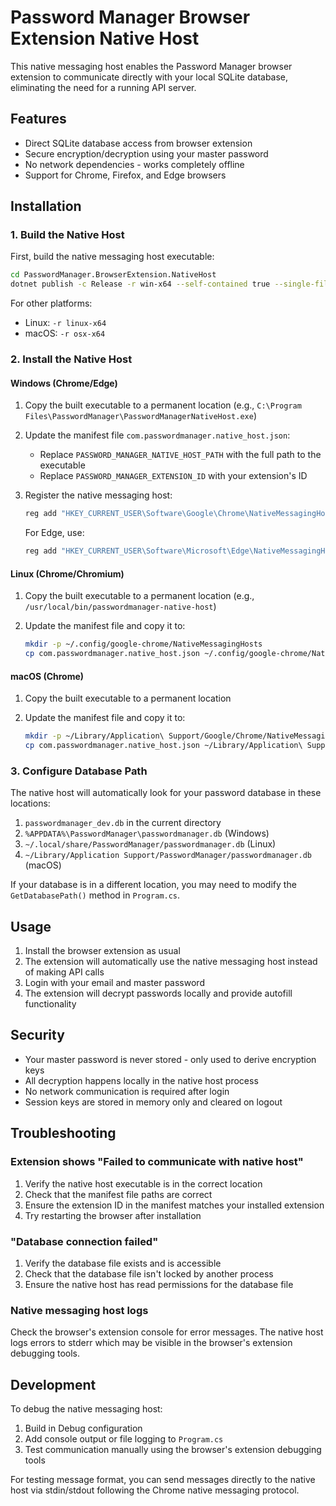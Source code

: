 # Password Manager Browser Extension Native Host

This native messaging host enables the Password Manager browser extension to communicate directly with your local SQLite database, eliminating the need for a running API server.

## Features

- Direct SQLite database access from browser extension
- Secure encryption/decryption using your master password
- No network dependencies - works completely offline
- Support for Chrome, Firefox, and Edge browsers

## Installation

### 1. Build the Native Host

First, build the native messaging host executable:

```bash
cd PasswordManager.BrowserExtension.NativeHost
dotnet publish -c Release -r win-x64 --self-contained true --single-file
```

For other platforms:
- Linux: `-r linux-x64`
- macOS: `-r osx-x64`

### 2. Install the Native Host

#### Windows (Chrome/Edge)

1. Copy the built executable to a permanent location (e.g., `C:\Program Files\PasswordManager\PasswordManagerNativeHost.exe`)

2. Update the manifest file `com.passwordmanager.native_host.json`:
   - Replace `PASSWORD_MANAGER_NATIVE_HOST_PATH` with the full path to the executable
   - Replace `PASSWORD_MANAGER_EXTENSION_ID` with your extension's ID

3. Register the native messaging host:
   ```cmd
   reg add "HKEY_CURRENT_USER\Software\Google\Chrome\NativeMessagingHosts\com.passwordmanager.native_host" /ve /t REG_SZ /d "C:\path\to\com.passwordmanager.native_host.json" /f
   ```

   For Edge, use:
   ```cmd
   reg add "HKEY_CURRENT_USER\Software\Microsoft\Edge\NativeMessagingHosts\com.passwordmanager.native_host" /ve /t REG_SZ /d "C:\path\to\com.passwordmanager.native_host.json" /f
   ```

#### Linux (Chrome/Chromium)

1. Copy the built executable to a permanent location (e.g., `/usr/local/bin/passwordmanager-native-host`)

2. Update the manifest file and copy it to:
   ```bash
   mkdir -p ~/.config/google-chrome/NativeMessagingHosts
   cp com.passwordmanager.native_host.json ~/.config/google-chrome/NativeMessagingHosts/
   ```

#### macOS (Chrome)

1. Copy the built executable to a permanent location

2. Update the manifest file and copy it to:
   ```bash
   mkdir -p ~/Library/Application\ Support/Google/Chrome/NativeMessagingHosts
   cp com.passwordmanager.native_host.json ~/Library/Application\ Support/Google/Chrome/NativeMessagingHosts/
   ```

### 3. Configure Database Path

The native host will automatically look for your password database in these locations:

1. `passwordmanager_dev.db` in the current directory
2. `%APPDATA%\PasswordManager\passwordmanager.db` (Windows)
3. `~/.local/share/PasswordManager/passwordmanager.db` (Linux)
4. `~/Library/Application Support/PasswordManager/passwordmanager.db` (macOS)

If your database is in a different location, you may need to modify the `GetDatabasePath()` method in `Program.cs`.

## Usage

1. Install the browser extension as usual
2. The extension will automatically use the native messaging host instead of making API calls
3. Login with your email and master password
4. The extension will decrypt passwords locally and provide autofill functionality

## Security

- Your master password is never stored - only used to derive encryption keys
- All decryption happens locally in the native host process
- No network communication is required after login
- Session keys are stored in memory only and cleared on logout

## Troubleshooting

### Extension shows "Failed to communicate with native host"

1. Verify the native host executable is in the correct location
2. Check that the manifest file paths are correct
3. Ensure the extension ID in the manifest matches your installed extension
4. Try restarting the browser after installation

### "Database connection failed"

1. Verify the database file exists and is accessible
2. Check that the database file isn't locked by another process
3. Ensure the native host has read permissions for the database file

### Native messaging host logs

Check the browser's extension console for error messages. The native host logs errors to stderr which may be visible in the browser's extension debugging tools.

## Development

To debug the native messaging host:

1. Build in Debug configuration
2. Add console output or file logging to `Program.cs`
3. Test communication manually using the browser's extension debugging tools

For testing message format, you can send messages directly to the native host via stdin/stdout following the Chrome native messaging protocol.